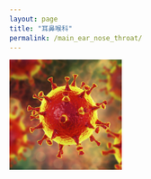 ```yaml
---
layout: page
title: "耳鼻喉科"
permalink: /main_ear_nose_throat/
---
```


  <img src="/image/head.jpg" alt="drawing" width="200">
